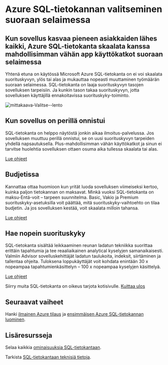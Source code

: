 <properties
   pageTitle="Azure SQL-tietokannan valitseminen suoraan selaimessa"
   description="Lue, miten SQL-tietokantaan Skaalaa suoraan selaimessa"
   keywords=""
   services="sql-database"
   documentationCenter=""
   authors="CarlRabeler"
   manager="jhubbard"
   editor=""/>

<tags
   ms.service="sql-database"
   ms.devlang="NA"
   ms.topic="article"
   ms.tgt_pltfrm="NA"
   ms.workload="data-management"
   ms.date="10/13/2016"
   ms.author="carlrab"/>

# <a name="azure-sql-database-scales-on-the-fly"></a>Azure SQL-tietokannan valitseminen suoraan selaimessa

## <a name="when-your-app-grows-from-a-small-number-of-customers-to-just-about-everyone-azure-sql-database-can-scale-on-the-fly-with-minimal-app-downtime"></a>Kun sovellus kasvaa pieneen asiakkaiden lähes kaikki, Azure SQL-tietokanta skaalata kanssa mahdollisimman vähän app käyttökatkot suoraan selaimessa

Yhtenä etuna on käytössä Microsoft Azure SQL-tietokanta on ei voi skaalata suorituskyvyn, ylös tai alas ja mukauttaa nopeasti muuttaminen työmäärän suoraan selaimessa. SQL-tietokanta on laaja suorituskyvyn tasojen sovelluksen tarpeisiin. Ja kunkin tason takaa suorituskyvyn, jotta sovelluksen käyttäjillä ennakoitavissa suorituskyky-toiminto.

![mittakaava-Valitse--lento](./media/sql-database-scale-on-the-fly/sql-database-scale-on-the-fly.png)

## <a name="when-your-app-is-an-overnight-success"></a>Kun sovellus on perillä onnistui
SQL-tietokanta on helppo näytöstä jonkin aikaa ilmoitus-palvelussa. Jos sovelluksen muuttuu perillä onnistui, se on uusi suorituskyvyn tarpeiden yhdellä napsautuksella. Plus-mahdollisimman vähän käyttökatkot ja sinun ei tarvitse huolehtia sovelluksen ottaen osuma aika tullessa skaalata tai alas.

[Lue ohjeet](http://go.microsoft.com/fwlink/?LinkID=787569)

## <a name="within-your-budget"></a>Budjetissa  

Kannattaa ottaa huomioon kun yrität luoda sovelluksen viimeiseksi kertoo, kuinka paljon tietokannan on maksavat. Minkä vuoksi SQL-tietokanta on maksu-Entä-voit – tarpeen suunnitelma. Basic, Vakio ja Premium suorituskyky-asetuksilla voit päättää, mitä suorituskyky-vaihtoehto on tilaa budjetin. Ja jos sovelluksen kestää, voit skaalata milloin tahansa.

[Lue ohjeet](http://go.microsoft.com/fwlink/?LinkID=787570)

## <a name="get-the-fastest-performance"></a>Hae nopein suorituskyky

SQL-tietokanta sisältää leikkaaminen reunan ladatun tekniikka suorittaa erittäin tapahtumia ja tee reaaliaikainen analytical kyselyjen samanaikaisesti. Valmiin Advisor sovelluskehittäjät ladatun taulukoita, indeksit, siirtäminen ja tallentaa ohjeita. Tuloksena loppukäyttäjät voit kohdata enintään 30 x nopeampaa tapahtumienkäsittelyn – 100 x nopeampaa kyselyjen käsittelyä.  

[Lue ohjeet](http://go.microsoft.com/fwlink/?LinkID=787580)

Siirry muita SQL-tietokanta on oikeus tarjota kotisivulle.
[Kuittaa ulos](https://azure.microsoft.com/services/sql-database/) 

## <a name="next-steps"></a>Seuraavat vaiheet

Hanki [ilmainen Azure tilaus](https://azure.microsoft.com/get-started/) ja [ensimmäisen Azure SQL-tietokannan luominen](sql-database-get-started.md).

## <a name="additional-resources"></a>Lisäresursseja

Selaa kaikkia [ominaisuuksia SQL-tietokantaan](https://azure.microsoft.com/services/sql-database/).
 
Tarkista [SQL-tietokantaan teknisiä tietoja](sql-database-technical-overview.md).

